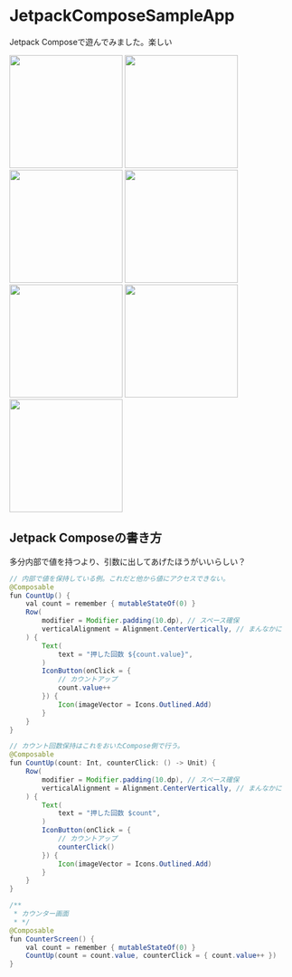 # JetpackComposeSampleApp

Jetpack Composeで遊んでみました。楽しい

<img src="https://imgur.com/yOqCVUa.png" width=200>
<img src="https://imgur.com/zF3k6ek.png" width=200>
<img src="https://imgur.com/tY1hy1L.png" width=200>
<img src="https://imgur.com/vUjMTkK.png" width=200>
<img src="https://imgur.com/hMkcsTA.png" width=200>
<img src="https://imgur.com/dDDg7VN.png" width=200>
<img src="https://imgur.com/KqnWd5w.png" width=200>


## Jetpack Composeの書き方

多分内部で値を持つより、引数に出してあげたほうがいいらしい？

```java
// 内部で値を保持している例。これだと他から値にアクセスできない。
@Composable
fun CountUp() {
    val count = remember { mutableStateOf(0) }
    Row(
        modifier = Modifier.padding(10.dp), // スペース確保
        verticalAlignment = Alignment.CenterVertically, // まんなかに
    ) {
        Text(
            text = "押した回数 ${count.value}",
        )
        IconButton(onClick = {
            // カウントアップ
            count.value++
        }) {
            Icon(imageVector = Icons.Outlined.Add)
        }
    }
}
```


```java
// カウント回数保持はこれをおいたCompose側で行う。
@Composable
fun CountUp(count: Int, counterClick: () -> Unit) {
    Row(
        modifier = Modifier.padding(10.dp), // スペース確保
        verticalAlignment = Alignment.CenterVertically, // まんなかに
    ) {
        Text(
            text = "押した回数 $count",
        )
        IconButton(onClick = {
            // カウントアップ
            counterClick()
        }) {
            Icon(imageVector = Icons.Outlined.Add)
        }
    }
}

/**
 * カウンター画面
 * */
@Composable
fun CounterScreen() {
    val count = remember { mutableStateOf(0) }
    CountUp(count = count.value, counterClick = { count.value++ })
}
```